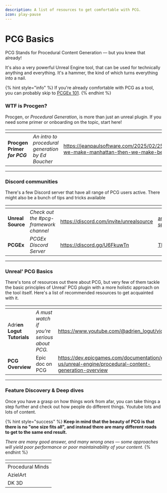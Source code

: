 ```yaml
---
description: A list of resources to get comfortable with PCG.
icon: play-pause
---
```


# PCG Basics

PCG Stands for Procedural Content Generation — but you knew that already!

It's also a very powerful Unreal Engine tool, that can be used for technically anything and everything. It's a hammer, the kind of which turns everything into a nail.&#x20;

{% hint style="info" %}
If you're already comfortable with PCG as a tool, you can probably skip to [PCGEx 101](../pcgex-101/).
{% endhint %}

### WTF is Procgen?

Procgen, or _Procedural Generation_, is more than just an unreal plugin. If you need some primer or onboarding on the topic, start here!

<table data-card-size="large" data-view="cards"><thead><tr><th></th><th></th><th data-type="content-ref"></th><th data-hidden data-card-cover data-type="files"></th></tr></thead><tbody><tr><td><strong>Procgen Primer </strong><em><strong>for PCG</strong></em></td><td><em>An intro to procedural generation by Ed Boucher</em></td><td><a href="https://jeanpaulsoftware.com/2025/02/25/first-we-make-manhattan-then-we-make-berlin/">https://jeanpaulsoftware.com/2025/02/25/first-we-make-manhattan-then-we-make-berlin/</a></td><td><a href="../../.gitbook/assets/london-feb-23.jpg">london-feb-23.jpg</a></td></tr></tbody></table>

***

### Discord communities

There's a few Discord server that have all range of PCG users active. There might also be a bunch of tips and tricks available

<table data-card-size="large" data-view="cards"><thead><tr><th></th><th></th><th data-type="content-ref"></th><th data-hidden data-card-cover data-type="files"></th></tr></thead><tbody><tr><td><strong>Unreal Source</strong></td><td><em>Check out the #pcg-framework channel</em></td><td><a href="https://discord.com/invite/unrealsource">https://discord.com/invite/unrealsource</a></td><td><a href="../../.gitbook/assets/announcement-splash-waves-1.png">announcement-splash-waves-1.png</a></td></tr><tr><td><strong>PCGEx</strong></td><td><em>PCGEx Discord Server</em></td><td><a href="https://discord.gg/U6FkuwTn">https://discord.gg/U6FkuwTn</a></td><td><a href="../../.gitbook/assets/Thumbnail_1080p.png">Thumbnail_1080p.png</a></td></tr></tbody></table>

***

### Unreal' PCG Basics

There's tons of resources out there about PCG, but very few of them tackle the basic principles of Unreal' PCG plugin with a more holistic approach on the tool itself. Here's a list of recommended resources to get acquainted with it.

<table data-card-size="large" data-view="cards"><thead><tr><th></th><th></th><th data-type="content-ref"></th><th data-hidden data-card-cover data-type="files"></th></tr></thead><tbody><tr><td>Adri<strong>en Logut Tutorials</strong></td><td><em>A must watch if you're serious about PCG.</em></td><td><a href="https://www.youtube.com/@adrien_logut/videos">https://www.youtube.com/@adrien_logut/videos</a></td><td><a href="../../.gitbook/assets/logut.png">logut.png</a></td></tr><tr><td><strong>PCG Overview</strong></td><td>Epic doc on PCG</td><td><a href="https://dev.epicgames.com/documentation/en-us/unreal-engine/procedural-content-generation-overview">https://dev.epicgames.com/documentation/en-us/unreal-engine/procedural-content-generation-overview</a></td><td><a href="../../.gitbook/assets/advanced-forest.png">advanced-forest.png</a></td></tr></tbody></table>

***

### Feature Discovery & Deep dives

Once you have a grasp on how things work from afar, you can take things a step further and check out how people do different things. Youtube lots and lots of content.

{% hint style="success" %}
**Keep in mind that the beauty of PCG is that there is no "one size fits all", and instead there are many different roads to get to the same end result.**

_There are many good answer, and many wrong ones — some approaches will yield poor performance or poor maintainability of your content._
{% endhint %}

<table data-view="cards"><thead><tr><th></th></tr></thead><tbody><tr><td>Procedural Minds</td></tr><tr><td>AzielArt</td></tr><tr><td>DK 3D</td></tr></tbody></table>
